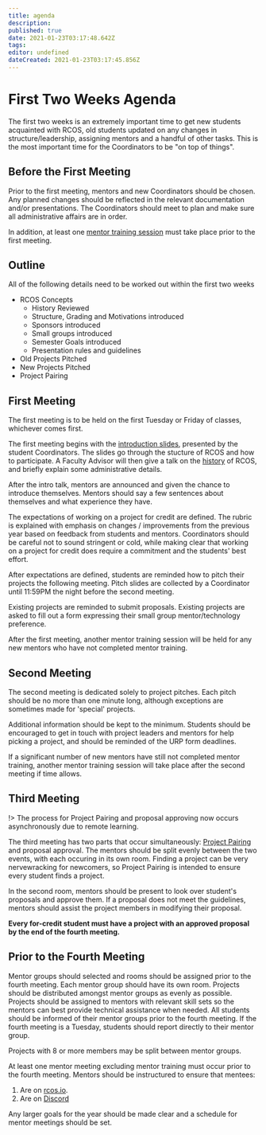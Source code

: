 ```yaml
---
title: agenda
description: 
published: true
date: 2021-01-23T03:17:48.642Z
tags: 
editor: undefined
dateCreated: 2021-01-23T03:17:45.856Z
---
```


# First Two Weeks Agenda

The first two weeks is an extremely important time to get new students acquainted with RCOS, old students updated on any changes in structure/leadership, assigning mentors and a handful of other tasks. This is the most important time for the Coordinators to be "on top of things".

## Before the First Meeting
Prior to the first meeting, mentors and new Coordinators should be chosen. Any planned changes should be reflected in the relevant documentation and/or presentations. The Coordinators should meet to plan and make sure all administrative affairs are in order.

In addition, at least one [mentor training session](mentoring/training) must take place prior to the first meeting.

## Outline
All of the following details need to be worked out within the first two weeks
* RCOS Concepts
  - History Reviewed
  - Structure, Grading and Motivations introduced
  - Sponsors introduced
  - Small groups introduced
  - Semester Goals introduced
  - Presentation rules and guidelines
* Old Projects Pitched
* New Projects Pitched
* Project Pairing

## First Meeting

The first meeting is to be held on the first Tuesday or Friday of classes, whichever comes first.

The first meeting begins with the [introduction slides](https://gitpitch.com/rcos/rcos-handbook/master?p=slides/intro), presented by the student Coordinators. The slides go through the stucture of RCOS and how to participate. A Faculty Advisor will then give a talk on the [history](/overview/history) of RCOS, and briefly explain some administrative details.

After the intro talk, mentors are announced and given the chance to introduce themselves. Mentors should say a few sentences about themselves and what experience they have.

The expectations of working on a project for credit are defined. The rubric is explained with emphasis on changes / improvements from the previous year based on feedback from students and mentors. Coordinators should be careful not to sound stringent or cold, while making clear that working on a project for credit does require a commitment and the students' best effort.

After expectations are defined, students are reminded how to pitch their projects the following meeting. Pitch slides are collected by a Coordinator until 11:59PM the night before the second meeting.

Existing projects are reminded to submit proposals. Existing projects are asked to fill out a form expressing their small group mentor/technology preference.

After the first meeting, another mentor training session will be held for any new mentors who have not completed mentor training.

## Second Meeting

The second meeting is dedicated solely to project pitches. Each pitch should be no more than one minute long, although exceptions are sometimes made for 'special' projects.

Additional information should be kept to the minimum. Students should be encouraged to get in touch with project leaders and mentors for help picking a project, and should be reminded of the URP form deadlines.

If a significant number of new mentors have still not completed mentor training, another mentor training session will take place after the second meeting if time allows. 

## Third Meeting

!> The process for Project Pairing and proposal approving now occurs asynchronously due to remote learning.

The third meeting has two parts that occur simultaneously: [Project Pairing](membership/project_pairing) and proposal approval. The mentors should be split evenly between the two events, with each occuring in its own room. Finding a project can be very nervewracking for newcomers, so Project Pairing is intended to ensure every student finds a project.

In the second room, mentors should be present to look over student's proposals and approve them. If a proposal does not meet the guidelines, mentors should assist the project members in modifying their proposal.

**Every for-credit student must have a project with an approved proposal by the end of the fourth meeting.**

## Prior to the Fourth Meeting

Mentor groups should selected and rooms should be assigned prior to the fourth meeting. Each mentor group should have its own room. Projects should be distributed amongst mentor groups as evenly as possible. Projects should be assigned to mentors with relevant skill sets so the mentors can best provide technical assistance when needed. All students should be informed of their mentor groups prior to the fourth meeting. If the fourth meeting is a Tuesday, students should report directly to their mentor group.

Projects with 8 or more members may be split between mentor groups.

At least one mentor meeting excluding mentor training must occur prior to the fourth meeting. Mentors should be instructured to ensure that mentees:
1. Are on [rcos.io](https://rcos.io).
2. Are on [Discord](https://rcos-discord.herokuapp.com/)

Any larger goals for the year should be made clear and a schedule for mentor meetings should be set.
